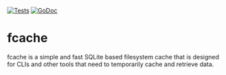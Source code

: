 [![Tests](https://github.com/charlievieth/strcase/actions/workflows/test.yml/badge.svg)](https://github.com/charlievieth/strcase/actions/workflows/test.yml)
[![GoDoc](https://img.shields.io/badge/godoc-reference-blue.svg)](https://pkg.go.dev/github.com/charlievieth/fcache)


# fcache

fcache is a simple and fast SQLite based filesystem cache that is designed
for CLIs and other tools that need to temporarily cache and retrieve data.
